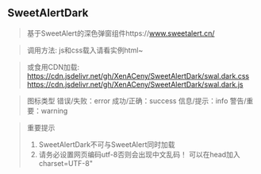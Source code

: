 SweetAlertDark
-----------------
>基于SweetAlert的深色弹窗组件https://www.sweetalert.cn/

>调用方法:
>js和css载入请看实例html~
><script type="text/javascript">swal("标题","内容","图标类型");</script>

>或食用CDN加载:
>https://cdn.jsdelivr.net/gh/XenACeny/SweetAlertDark/swal.dark.css
>https://cdn.jsdelivr.net/gh/XenACeny/SweetAlertDark/swal.dark.js

>图标类型
>错误/失败：error
>成功/正确：success
>信息/提示：info
>警告/重要：warning

>重要提示
>1. SweetAlertDark不可与SweetAlert同时加载
>2. 请务必设置网页编码utf-8否则会出现中文乱码！
>可以在head加入charset=UTF-8"
